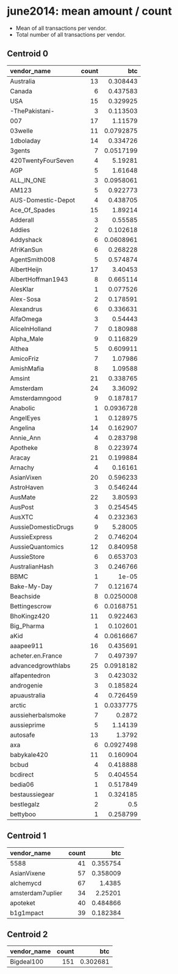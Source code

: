 # june2014: mean amount / count

* Mean of all transactions per vendor.
* Total number of all transactions per vendor.

## Centroid 0

| vendor_name         |   count |       btc |
|:--------------------|--------:|----------:|
| Australia           |      13 | 0.308443  |
| Canada              |       6 | 0.437583  |
| USA                 |      15 | 0.329925  |
| -ThePakistani-      |       3 | 0.113503  |
| 007                 |      17 | 1.11579   |
| 03welle             |      11 | 0.0792875 |
| 1dboladay           |      14 | 0.334726  |
| 3gents              |       7 | 0.0517199 |
| 420TwentyFourSeven  |       4 | 5.19281   |
| AGP                 |       5 | 1.61648   |
| ALL_IN_ONE          |       3 | 0.0958061 |
| AM123               |       5 | 0.922773  |
| AUS-Domestic-Depot  |       4 | 0.438705  |
| Ace_Of_Spades       |      15 | 1.89214   |
| Adderall            |       3 | 0.55585   |
| Addies              |       2 | 0.102618  |
| Addyshack           |       6 | 0.0608961 |
| AfriKanSun          |       6 | 0.268228  |
| AgentSmith008       |       5 | 0.574874  |
| AlbertHeijn         |      17 | 3.40453   |
| AlbertHoffman1943   |       8 | 0.665114  |
| AlesKlar            |       1 | 0.077526  |
| Alex-Sosa           |       2 | 0.178591  |
| Alexandrus          |       6 | 0.336631  |
| AlfaOmega           |       3 | 0.54443   |
| AliceInHolland      |       7 | 0.180988  |
| Alpha_Male          |       9 | 0.116829  |
| Althea              |       5 | 0.609911  |
| AmicoFriz           |       7 | 1.07986   |
| AmishMafia          |       8 | 1.09588   |
| Amsint              |      21 | 0.338765  |
| Amsterdam           |      24 | 3.36092   |
| Amsterdamngood      |       9 | 0.187817  |
| Anabolic            |       1 | 0.0936728 |
| AngelEyes           |       1 | 0.128975  |
| Angelina            |      14 | 0.162907  |
| Annie_Ann           |       4 | 0.283798  |
| Apotheke            |       8 | 0.223974  |
| Aracay              |      21 | 0.199884  |
| Arnachy             |       4 | 0.16161   |
| AsianVixen          |      20 | 0.596233  |
| AstroHaven          |       3 | 0.546244  |
| AusMate             |      22 | 3.80593   |
| AusPost             |       3 | 0.254545  |
| AusXTC              |       4 | 0.232363  |
| AussieDomesticDrugs |       9 | 5.28005   |
| AussieExpress       |       2 | 0.746204  |
| AussieQuantomics    |      12 | 0.840958  |
| AussieStore         |       6 | 0.653703  |
| AustralianHash      |       3 | 0.246766  |
| BBMC                |       1 | 1e-05     |
| Bake-My-Day         |       7 | 0.121674  |
| Beachside           |       8 | 0.0250008 |
| Bettingescrow       |       6 | 0.0168751 |
| BhoKingz420         |      11 | 0.922463  |
| Big_Pharma          |       1 | 0.102601  |
| aKid                |       4 | 0.0616667 |
| aaapee911           |      16 | 0.435691  |
| acheter.en.France   |       7 | 0.497397  |
| advancedgrowthlabs  |      25 | 0.0918182 |
| alfapentedron       |       3 | 0.423032  |
| androgenie          |       3 | 0.185824  |
| apuaustralia        |       4 | 0.726459  |
| arctic              |       1 | 0.0337775 |
| aussieherbalsmoke   |       7 | 0.2872    |
| aussieprime         |       5 | 1.14139   |
| autosafe            |      13 | 1.3792    |
| axa                 |       6 | 0.0927498 |
| babykale420         |      11 | 0.160904  |
| bcbud               |       4 | 0.418888  |
| bcdirect            |       5 | 0.404554  |
| bedia06             |       1 | 0.517849  |
| bestaussiegear      |       1 | 0.324185  |
| bestlegalz          |       2 | 0.5       |
| bettyboo            |       1 | 0.258799  |

## Centroid 1

| vendor_name      |   count |      btc |
|:-----------------|--------:|---------:|
| 5588             |      41 | 0.355754 |
| AsianVixene      |      57 | 0.358009 |
| alchemycd        |      67 | 1.4385   |
| amsterdam7uplier |      34 | 2.25201  |
| apoteket         |      40 | 0.484866 |
| b1g1mpact        |      39 | 0.182384 |

## Centroid 2

| vendor_name   |   count |      btc |
|:--------------|--------:|---------:|
| Bigdeal100    |     151 | 0.302681 |

